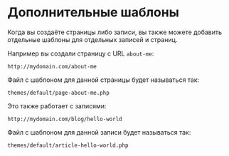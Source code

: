 # Дополнительные шаблоны

Когда вы создаёте страницы либо записи, вы также можете добавить отдельные шаблоны для отдельных записей и страниц.

Например вы создали страницу с URL `about-me`:

	http://mydomain.com/about-me

Файл с шаблоном для данной страницы будет называться так:

	themes/default/page-about-me.php

Это также работает с записями:

	http://mydomain.com/blog/hello-world

Файл с шаблоном для данной записи будет называться так:

	themes/default/article-hello-world.php